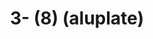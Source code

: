 ---
ee_id_thing: na
site: na
type: na
inv_num: 2022-039
add_credit:
url: 2022-039
title: 3- (8) (aluplate)
year: '2022'
display_year: '2022'
medium: Raw aluplate aluminium
dims: 200 x 100 cm
pitch: alu / track suits / majerus ;-)
ps:
live_url:
youtube:
https://github.com/coryarcangel/alu: https://github.com/coryarcangel/alu
imgs:
subheading:
download:
commission:
related:
layout: things-i-made
---